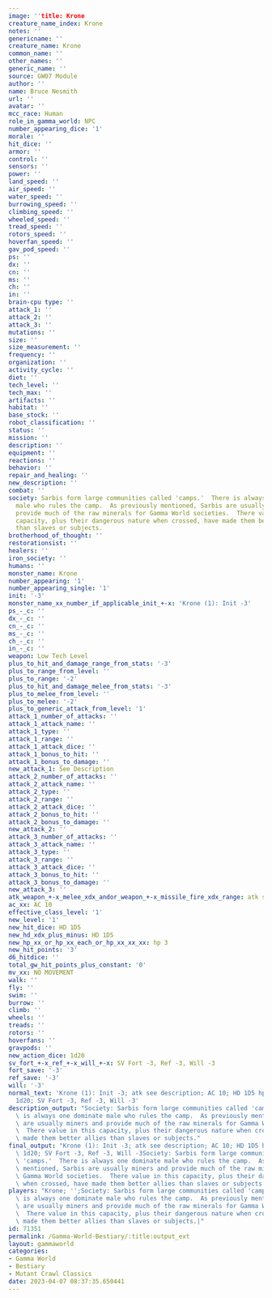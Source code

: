 ```yaml
---
image: ''title: Krone
creature_name_index: Krone
notes: ''
genericname: ''
creature_name: Krone
common_name: ''
other_names: ''
generic_name: ''
source: GW07 Module
author: ''
name: Bruce Nesmith
url: ''
avatar: ''
mcc_race: Human
role_in_gamma_world: NPC
number_appearing_dice: '1'
morale: ''
hit_dice: ''
armor: ''
control: ''
sensors: ''
power: ''
land_speed: ''
air_speed: ''
water_speed: ''
burrowing_speed: ''
climbing_speed: ''
wheeled_speed: ''
tread_speed: ''
rotors_speed: ''
hoverfan_speed: ''
gav_pod_speed: ''
ps: ''
dx: ''
cn: ''
ms: ''
ch: ''
in: ''
brain-cpu type: ''
attack_1: ''
attack_2: ''
attack_3: ''
mutations: ''
size: ''
size_measurement: ''
frequency: ''
organization: ''
activity_cycle: ''
diet: ''
tech_level: ''
tech_max: ''
artifacts: ''
habitat: ''
base_stock: ''
robot_classification: ''
status: ''
mission: ''
description: ''
equipment: ''
reactions: ''
behavior: ''
repair_and_healing: ''
new_description: ''
combat: ''
society: Sarbis form large communities called 'camps.'  There is always one dominate
  male who rules the camp.  As previously mentioned, Sarbis are usually miners and
  provide much of the raw minerals for Gamma World societies.  There value in this
  capacity, plus their dangerous nature when crossed, have made them better allies
  than slaves or subjects.
brotherhood_of_thought: ''
restorationsist: ''
healers: ''
iron_society: ''
humans: ''
monster_name: Krone
number_appearing: '1'
number_appearing_single: '1'
init: '-3'
monster_name_xx_number_if_applicable_init_+-x: 'Krone (1): Init -3'
ps_-_c: ''
dx_-_c: ''
cn_-_c: ''
ms_-_c: ''
ch_-_c: ''
in_-_c: ''
weapon: Low Tech Level
plus_to_hit_and_damage_range_from_stats: '-3'
plus_to_range_from_level: ''
plus_to_range: '-2'
plus_to_hit_and_damage_melee_from_stats: '-3'
plus_to_melee_from_level: ''
plus_to_melee: '-2'
plus_to_generic_attack_from_level: '1'
attack_1_number_of_attacks: ''
attack_1_attack_name: ''
attack_1_type: ''
attack_1_range: ''
attack_1_attack_dice: ''
attack_1_bonus_to_hit: ''
attack_1_bonus_to_damage: ''
new_attack_1: See Description
attack_2_number_of_attacks: ''
attack_2_attack_name: ''
attack_2_type: ''
attack_2_range: ''
attack_2_attack_dice: ''
attack_2_bonus_to_hit: ''
attack_2_bonus_to_damage: ''
new_attack_2: ''
attack_3_number_of_attacks: ''
attack_3_attack_name: ''
attack_3_type: ''
attack_3_range: ''
attack_3_attack_dice: ''
attack_3_bonus_to_hit: ''
attack_3_bonus_to_damage: ''
new_attack_3: ''
atk_weapon_+-x_melee_xdx_andor_weapon_+-x_missile_fire_xdx_range: atk see description
ac_xx: AC 10
effective_class_level: '1'
new_level: '1'
new_hit_dice: HD 1D5
new_hd_xdx_plus_minus: HD 1D5
new_hp_xx_or_hp_xx_each_or_hp_xx_xx_xx: hp 3
new_hit_points: '3'
d6_hitdice: ''
total_gw_hit_points_plus_constant: '0'
mv_xx: NO MOVEMENT
walk: ''
fly: ''
swim: ''
burrow: ''
climb: ''
wheels: ''
treads: ''
rotors: ''
hoverfans: ''
gravpods: ''
new_action_dice: 1d20
sv_fort_+-x_ref_+-x_will_+-x: SV Fort -3, Ref -3, Will -3
fort_save: '-3'
ref_save: '-3'
will: '-3'
normal_text: 'Krone (1): Init -3; atk see description; AC 10; HD 1D5 hp 3; NO MOVEMENT;
  1d20; SV Fort -3, Ref -3, Will -3'
description_output: "Society: Sarbis form large communities called 'camps.'  There\
  \ is always one dominate male who rules the camp.  As previously mentioned, Sarbis\
  \ are usually miners and provide much of the raw minerals for Gamma World societies.\
  \  There value in this capacity, plus their dangerous nature when crossed, have\
  \ made them better allies than slaves or subjects."
final_output: "Krone (1): Init -3; atk see description; AC 10; HD 1D5 hp 3; NO MOVEMENT;\
  \ 1d20; SV Fort -3, Ref -3, Will -3Society: Sarbis form large communities called\
  \ 'camps.'  There is always one dominate male who rules the camp.  As previously\
  \ mentioned, Sarbis are usually miners and provide much of the raw minerals for\
  \ Gamma World societies.  There value in this capacity, plus their dangerous nature\
  \ when crossed, have made them better allies than slaves or subjects."
players: "Krone; '';Society: Sarbis form large communities called 'camps.'  There\
  \ is always one dominate male who rules the camp.  As previously mentioned, Sarbis\
  \ are usually miners and provide much of the raw minerals for Gamma World societies.\
  \  There value in this capacity, plus their dangerous nature when crossed, have\
  \ made them better allies than slaves or subjects.|"
id: 71351
permalink: /Gamma-World-Bestiary/:title:output_ext
layout: gammaworld
categories:
- Gamma World
- Bestiary
- Mutant Crawl Classics
date: 2023-04-07 08:37:35.650441
---
```

